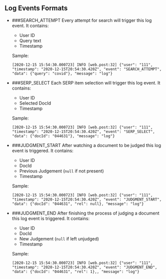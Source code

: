 ## Log Events Formats

* ###SEARCH_ATTEMPT
  Every attempt for search will trigger this log event. It contains:
  * User ID
  * Query text
  * Timestamp 
    
  Sample:
  ```
  [2020-12-15 15:54:30.000723] INFO [web.post:32] {"user": "111", "timestamp": "2020-12-15T20:54:30.420Z", "event": "SEARCH_ATTEMPT", "data": {"query": "covid"}, "message": "log"}
  ```

* ###SERP_SELECT
  Each SERP item selection will trigger this log event. It contains:
  * User ID
  * Selected DocId
  * Timestamp
    
  Sample:
  ```
  [2020-12-15 15:54:30.000723] INFO [web.post:32] {"user": "111", "timestamp": "2020-12-15T20:54:30.420Z", "event": "SERP_SELECT", "data": {"docId": "044631"}, "message": "log"}
  ```
  
* ###JUDGMENT_START
  After watching a document to be judged this log event is triggered. It contains:
  * User ID
  * DocId
  * Previous Judgement (`null` if not present)  
  * Timestamp 
    
  Sample:
  ```
  [2020-12-15 15:54:30.000723] INFO [web.post:32] {"user": "111", "timestamp": "2020-12-15T20:54:30.420Z", "event": "JUDGMENT_START", "data": {"docId": "044631", "rel": null}, "message": "log"}
  ```
  
* ###JUDGMENT_END
  After finishing the process of judging a document this log event is triggered. It contains:
  * User ID
  * DocId
  * New Judgement (`null` if left unjudged)  
  * Timestamp 
    
  Sample:
  ```
  [2020-12-15 15:54:30.000723] INFO [web.post:32] {"user": "111", "timestamp": "2020-12-15T20:54:30.420Z", "event": "JUDGMENT_END", "data": {"docId": "044631", "rel": 1},, "message": "log"}
  ```
